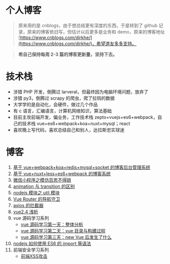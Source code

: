 # 个人博客

> 原来用的是 cnblogs，由于想总结更有深度的东西，于是转到了 github 记录，原来的博客依旧写，但估计以后更多是业务和 demo，原来的博客地址[https://www.cnblogs.com/dirkhe/](https://www.cnblogs.com/dirkhe/)，希望道友多多支持。

> **希自己保持每周 2-3 篇的博客更新量，坚持下去。**

# 技术栈

- 涉猎 PHP 开发，倒腾过 larveral，但最终因为电脑环境问题，放弃了
- 涉猎 py3，倒腾过 scrapy 的爬虫，爬了拉钩的数据
- 大学学的是自动化，会硬件，做过几个作品
- 有 c 语言，汇编语言，计算机网络知识，算法基础
- 目前主攻前端开发，偏业务，工作技术栈 zepto+vuejs+es6+webpack，自己的技术栈 vue+es6+webpack+koa+nuxt+mysql；react
- 喜欢晚上写代码，喜欢总结自己和别人，达拉斯忠实球迷

# 博客

1. [基于 vue+webpack+koa+redis+mysql+socket 的博客后台管理系统](https://github.com/dirkhe1051931999/hjBlog/tree/master/blog-management)
2. [基于 vue+nuxt+less+es6+webpack 的博客系统](https://github.com/dirkhe1051931999/hjBlog/tree/master/blog-vueBlog)
3. [微信小程序之模仿百思不得姐](https://github.com/dirkhe1051931999/wx-baisibudeqijie)
4. [animation 与 transition 的区别](https://github.com/dirkhe1051931999/hjBlog/tree/master/blog-css/lessons/01.md)
5. [nodejs 模块之 util 模块](https://github.com/dirkhe1051931999/hjBlog/tree/master/blog-node/lessons/01.md)
6. [Vue Router 的导航守卫](https://github.com/dirkhe1051931999/hjBlog/tree/master/blog-vue/lessons/01.md)
7. [axios 的拦截器](https://github.com/dirkhe1051931999/hjBlog/tree/master/blog-http/lessons/01.md)
8. [vue2.4 浅析](https://github.com/dirkhe1051931999/hjBlog/tree/master/blog-vue/lessons/02.md)
9. vue 源码学习系列
   - [vue 源码学习第一天：整体分析](https://github.com/dirkhe1051931999/hjBlog/tree/master/blog-vue-sourcecode-study/lessons/01.md)
   - [vue 源码学习第二天：vue 目录与构建过程](https://github.com/dirkhe1051931999/hjBlog/tree/master/blog-vue-sourcecode-study/lessons/02.md)
   - [vue 源码学习第三天：new Vue 后发生了什么](https://github.com/dirkhe1051931999/hjBlog/tree/master/blog-vue-sourcecode-study/lessons/03.md)
10. [nodejs 如何使用 ES6 的 import 等语法](https://github.com/dirkhe1051931999/hjBlog/tree/master/blog-node/lessons/02.md)
11. 前端安全学习系列
    - [前端XSS攻击](https://github.com/dirkhe1051931999/hjBlog/tree/master/blog-security/lessons/01.md)
